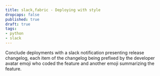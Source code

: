 ```yaml
---
title: slack,fabric - Deploying with style
dropcaps: false
published: true
draft: true
tags:
- python
- slack
---
```

Conclude deployments with a slack notification presenting release changelog, each item of the
changelog being prefixed by the developer avatar emoji who coded the feature and another emoji
summarizing the feature.
